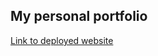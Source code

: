 ## My personal portfolio

[Link to deployed website](https://crystajeffcoat.github.io/Personal-Portfolio/)


